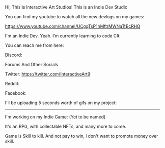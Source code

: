 Hi, This is Interactive Art Studios! This is an Indie Dev Studio

You can find my youtube to watch all the new devlogs on my games:

https://www.youtube.com/channel/UCgqTsP1hMftrMWNaTtBcRHQ

I'm an Indie Dev. Yeah. I'm currently learning to code C#.

You can reach me from here:

Discord:

Forums And Other Socials

Twitter: https://twitter.com/InteractiveArt9

Reddit:

Facebook:

I'll be uploading 5 seconds worth of gifs on my project:

-----------------------------------------------------------------------------------------------------------------------------------------------------------------------------------

I'm working on my Indie Game: (Yet to be named)

It's an RPG, with collectable NFTs, and many more to come.

Game is Skill to kill. And not pay to win, I don't want to promote money over skill.
